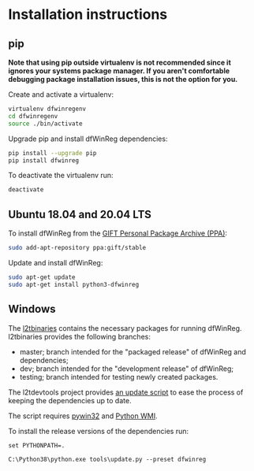 # Installation instructions

## pip

**Note that using pip outside virtualenv is not recommended since it ignores
your systems package manager. If you aren't comfortable debugging package
installation issues, this is not the option for you.**

Create and activate a virtualenv:

```bash
virtualenv dfwinregenv
cd dfwinregenv
source ./bin/activate
```

Upgrade pip and install dfWinReg dependencies:

```bash
pip install --upgrade pip
pip install dfwinreg
```

To deactivate the virtualenv run:

```bash
deactivate
```

## Ubuntu 18.04 and 20.04 LTS

To install dfWinReg from the [GIFT Personal Package Archive (PPA)](https://launchpad.net/~gift):

```bash
sudo add-apt-repository ppa:gift/stable
```

Update and install dfWinReg:

```bash
sudo apt-get update
sudo apt-get install python3-dfwinreg
```

## Windows

The [l2tbinaries](https://github.com/log2timeline/l2tbinaries) contains the
necessary packages for running dfWinReg. l2tbinaries provides the following
branches:

* master; branch intended for the "packaged release" of dfWinReg and dependencies;
* dev; branch intended for the "development release" of dfWinReg;
* testing; branch intended for testing newly created packages.

The l2tdevtools project provides [an update script](https://github.com/log2timeline/l2tdevtools/wiki/Update-script)
to ease the process of keeping the dependencies up to date.

The script requires [pywin32](https://github.com/mhammond/pywin32/releases) and
[Python WMI](https://pypi.org/project/WMI).

To install the release versions of the dependencies run:

```
set PYTHONPATH=.

C:\Python38\python.exe tools\update.py --preset dfwinreg
```
